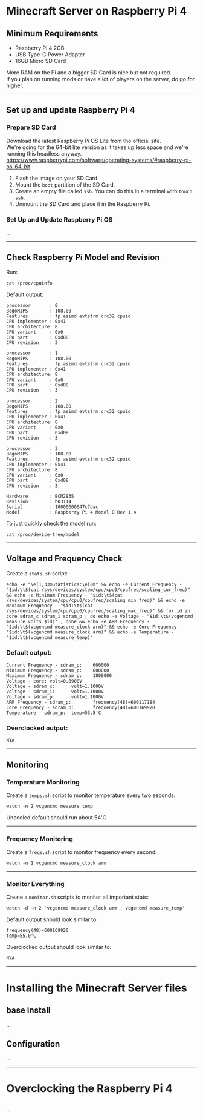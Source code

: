 # Minecraft Server on Raspberry Pi 4

## Minimum Requirements
- Raspberry Pi 4 2GB
- USB Type-C Power Adapter
- 16GB Micro SD Card

More RAM on the Pi and a bigger SD Card is nice but not required.  
If you plan on running mods or have a lot of players on the server, do go for higher.

---

## Set up and update Raspberry Pi 4

### Prepare SD Card

Download the latest Raspberry Pi OS Lite from the official site.  
We're going for the 64-bit lite version as it takes up less space and we're running this headless anyway.  
https://www.raspberrypi.com/software/operating-systems/#raspberry-pi-os-64-bit  

1. Flash the image on your SD Card.  
2. Mount the `boot` partition of the SD Card.  
3. Create an empty file called `ssh`. You can do this in a terminal with `touch ssh`.
4. Unmount the SD Card and place it in the Raspberry Pi.

### Set Up and Update Raspberry Pi OS



...

---

## Check Raspberry Pi Model and Revision

Run:  
```
cat /proc/cpuinfo
```

Default output:  
```
processor       : 0
BogoMIPS        : 108.00
Features        : fp asimd evtstrm crc32 cpuid
CPU implementer : 0x41
CPU architecture: 8
CPU variant     : 0x0
CPU part        : 0xd08
CPU revision    : 3

processor       : 1
BogoMIPS        : 108.00
Features        : fp asimd evtstrm crc32 cpuid
CPU implementer : 0x41
CPU architecture: 8
CPU variant     : 0x0
CPU part        : 0xd08
CPU revision    : 3

processor       : 2
BogoMIPS        : 108.00
Features        : fp asimd evtstrm crc32 cpuid
CPU implementer : 0x41
CPU architecture: 8
CPU variant     : 0x0
CPU part        : 0xd08
CPU revision    : 3

processor       : 3
BogoMIPS        : 108.00
Features        : fp asimd evtstrm crc32 cpuid
CPU implementer : 0x41
CPU architecture: 8
CPU variant     : 0x0
CPU part        : 0xd08
CPU revision    : 3

Hardware        : BCM2835
Revision        : b03114
Serial          : 10000000647c7dac
Model           : Raspberry Pi 4 Model B Rev 1.4
```

To just quickly check the model run:  
```
cat /proc/device-tree/model
```

---

## Voltage and Frequency Check

Create a `stats.sh` script:
```
echo -e "\e[1;33mStatistics:\e[0m" && echo -e Current Frequency - "$id:\t$(cat /sys/devices/system/cpu/cpu0/cpufreq/scaling_cur_freq)" && echo -e Minimum Frequency - "$id:\t$(cat /sys/devices/system/cpu/cpu0/cpufreq/scaling_min_freq)" && echo -e Maximum Frequency - "$id:\t$(cat /sys/devices/system/cpu/cpu0/cpufreq/scaling_max_freq)" && for id in core sdram_c sdram_i sdram_p ; do echo -e Voltage - "$id:\t$(vcgencmd measure_volts $id)" ; done && echo -e ARM Frequency - "$id:\t$(vcgencmd measure_clock arm)" && echo -e Core Frequency - "$id:\t$(vcgencmd measure_clock arm)" && echo -e Temperature - "$id:\t$(vcgencmd measure_temp)"
```

### Default output:

```
Current Frequency - sdram_p:    600000
Minimum Frequency - sdram_p:    600000
Maximum Frequency - sdram_p:    1800000
Voltage - core: volt=0.8900V
Voltage - sdram_c:      volt=1.1000V
Voltage - sdram_i:      volt=1.1000V
Voltage - sdram_p:      volt=1.1000V
ARM Frequency - sdram_p:        frequency(48)=600117184
Core Frequency - sdram_p:       frequency(48)=600169920
Temperature - sdram_p:  temp=53.5'C
```

### Overclocked output:  

```
NYA
```

---

## Monitoring

### Temperature Monitoring

Create a `temps.sh` script to monitor temperature every two seconds:  
```
watch -n 2 vcgencmd measure_temp
```

Uncooled default should run about 54'C

---

### Frequency Monitoring

Create a `freqs.sh` script to monitor frequency every second:  
```
watch -n 1 vcgencmd measure_clock arm
```

---

### Monitor Everything

Create a `monitor.sh` scripts to monitor all important stats:  
```
watch -d -n 2 'vcgencmd measure_clock arm ; vcgencmd measure_temp'
```

Default output should look similar to:  
```
frequency(48)=600169920
temp=55.0'C
```

Overclocked output should look similar to:  
```
NYA
```

---

# Installing the Minecraft Server files

## base install

...

## Configuration

...

---

# Overclocking the Raspberry Pi 4

##

...
